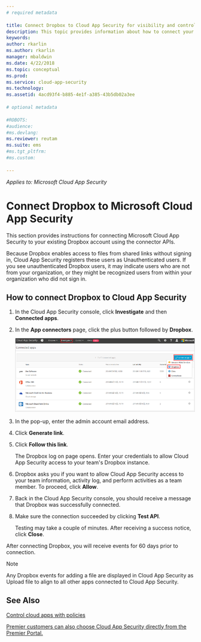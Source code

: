 ```yaml
---
# required metadata

title: Connect Dropbox to Cloud App Security for visibility and control over use | Microsoft Docs
description: This topic provides information about how to connect your Dropbox app to Cloud App Security using the API connector.
keywords:
author: rkarlin
ms.author: rkarlin
manager: mbaldwin
ms.date: 4/22/2018
ms.topic: conceptual
ms.prod:
ms.service: cloud-app-security
ms.technology:
ms.assetid: 4acd93f4-b885-4e1f-a385-43b5db02a3ee

# optional metadata

#ROBOTS:
#audience:
#ms.devlang:
ms.reviewer: reutam
ms.suite: ems
#ms.tgt_pltfrm:
#ms.custom:

---
```

*Applies to: Microsoft Cloud App Security*


# Connect Dropbox to Microsoft Cloud App Security
This section provides instructions for connecting Microsoft Cloud App Security to your existing Dropbox account using the connector APIs.  
 
 
Because Dropbox enables access to files from shared links without signing in, Cloud App Security registers these users as Unauthenticated users. If you see unauthenticated Dropbox users, it may indicate users who are not from your organization, or they might be recognized users from within your organization who did not sign in.

## How to connect Dropbox to Cloud App Security  
  
1.  In the Cloud App Security console, click **Investigate** and then **Connected apps**.  
  
2.  In the **App connectors** page, click the plus button followed by **Dropbox**.  
  
     ![connect dropbox](./media/connect-dropbox.png "connect dropbox")  
  
3.  In the pop-up, enter the admin account email address.  
  
4.  Click **Generate link**.  
  
5.  Click **Follow this link**.  
  
     The Dropbox log on page opens. Enter your credentials to allow Cloud App Security access to your team's Dropbox instance.  
  
6.  Dropbox asks you if you want to allow Cloud App Security access to your team information, activity log, and perform activities as a team member. To proceed, click **Allow**.  
  
7.  Back in the Cloud App Security console, you should receive a message that Dropbox was successfully connected.  
  
8.  Make sure the connection succeeded by clicking **Test API**.  
  
     Testing may take a couple of minutes. After receiving a success notice, click **Close**.  
  
After connecting Dropbox, you will receive events for 60 days prior to connection.

> [!NOTE] 
> Any Dropbox events for adding a file are displayed in Cloud App Security as Upload file to align to all other apps connected to Cloud App Security. 
 
## See Also  
[Control cloud apps with policies](control-cloud-apps-with-policies.md)   

[Premier customers can also choose Cloud App Security directly from the Premier Portal.](https://premier.microsoft.com/)  
  
  